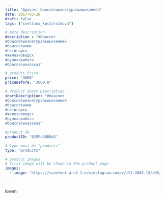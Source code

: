 ```yaml
---
title: "браслет браслетыизнатуральныхкамней"
date: 2017-03-28
draft: false
tags: ["svetlana_kustarnikova"]

# meta description
description : "#браслет 
#браслетыизнатуральныхкамней 
#браслетыкмв
#пятигорск
#железноводск 
#ручнаяработа 
#браслетыназаказ"

# product Price
price: "3000"
priceBefore: "3600.0"

# Product Short Description
shortDescription: "#браслет 
#браслетыизнатуральныхкамней 
#браслетыкмв
#пятигорск
#железноводск 
#ручнаяработа 
#браслетыназаказ"

#product ID
productID: "BSMFcDGBBdG"

# type must be "products"
type: "products"

# product Images
# first image will be shown in the product page
images:
  - image: "https://scontent-arn2-1.cdninstagram.com/v/t51.2885-15/e35/17493983_389522441427007_8191280091272052736_n.jpg?se=7&tp=1&_nc_ht=scontent-arn2-1.cdninstagram.com&_nc_cat=107&_nc_ohc=0RKDG2mazXoAX_208K9&ccb=7-4&oh=bd89d0bbd8e4f60b7e733f0e3d8916b1&oe=6084CFC1&ig_cache_key=MTQ4MDU4MjI5NTE5ODExMTU1OA%3D%3D.2-ccb7-4"

---
```

lorem
